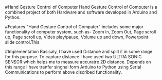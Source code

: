 #Hand Gesture Control of Computer
Hand Gesture Control of Computer is a combined project of both Hardware and software developed in Arduino and Python. 

#Features
"Hand Gesture Control of Computer" includes some major functionality of computer system, such as- Zoom In, Zoom Out, Page scroll up, Page scroll up, Video play/pause, Volume up and down, Powerpoint slide control.This 

#Implementation
Basicaly, I have used Distance and split it in some range for this purpose. To capture distance I have used two ULTRA SONIC SENSOR which helps me to measure accuratre 2D distance. Depends on this range I have tranfer singnal form Arduino to Python using Serial Communications to perform above discribed functionality.






    